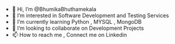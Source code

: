 - 👋 Hi, I’m @BhumikaBhuthamekala
- 👀 I’m interested in Software Development and Testing Services 
- 🌱 I’m currently learning Python , MYSQL , MongoDB
- 💞️ I’m looking to collaborate on Development Projects
- 📫 How to reach me , Connect me on Linkedin 
  

<!---
BhumikaBhuthamekala/BhumikaBhuthamekala is a ✨ special ✨ repository because its `README.md` (this file) appears on your GitHub profile.
You can click the Preview link to take a look at your changes.
--->
